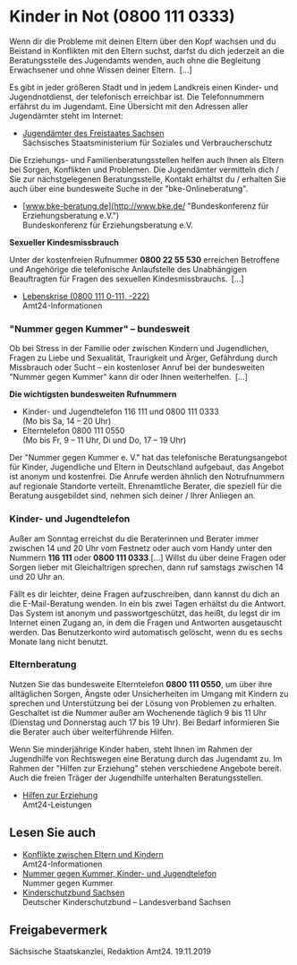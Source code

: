 # Kinder in Not (0800 111 0333)

Wenn dir die Probleme mit deinen Eltern über den Kopf wachsen und du Beistand in Konflikten mit den Eltern suchst, darfst du dich jederzeit an die Beratungsstelle des Jugendamts wenden, auch ohne die Begleitung Erwachsener und ohne Wissen deiner Eltern. [...]

Es gibt in jeder größeren Stadt und in jedem Landkreis einen Kinder- und Jugendnotdienst, der telefonisch erreichbar ist. Die Telefonnummern erfährst du im Jugendamt. Eine Übersicht mit den Adressen aller Jugendämter steht im Internet:

* [Jugendämter des Freistaates Sachsen](https://www.landesjugendamt.sachsen.de/11324.html "Jugendämter in Sachsen (SMS)")  
  Sächsisches Staatsministerium für Soziales und Verbraucherschutz

Die Erziehungs- und Familienberatungsstellen helfen auch Ihnen als Eltern bei Sorgen, Konflikten und Problemen. Die Jugendämter vermitteln dich / Sie zur nächstgelegenen Beratungsstelle, Kontakt erhältst du / erhalten Sie auch über eine bundesweite Suche in der "bke-Onlineberatung".

* [www.bke-beratung.de](http://www.bke.de/ "Bundeskonferenz für Erziehungsberatung e.V.")  
  Bundeskonferenz für Erziehungsberatung e.V.

**Sexueller Kindesmissbrauch**

Unter der kostenfreien Rufnummer **0800 22 55 530** erreichen Betroffene und Angehörige die telefonische Anlaufstelle des Unabhängigen Beauftragten für Fragen des sexuellen Kindesmissbrauchs. [...]

* [Lebenskrise (0800 111 0-111, -222)](https://amt24dev.sachsen.de/zufi/lebenslagen/5000385 "Lebenskrise (0800 111 0-111, -222)")  
   Amt24-Informationen

### "Nummer gegen Kummer" – bundesweit

Ob bei Stress in der Familie oder zwischen Kindern und Jugendlichen, Fragen zu Liebe und Sexualität, Traurigkeit und Ärger, Gefährdung durch Missbrauch oder Sucht – ein kostenloser Anruf bei der bundesweiten "Nummer gegen Kummer" kann dir oder Ihnen weiterhelfen. [...]

**Die wichtigsten bundesweiten Rufnummern**

* Kinder- und Jugendtelefon 116 111 und 0800 111 0333  
   (Mo bis Sa, 14 – 20 Uhr)
* Elterntelefon 0800 111 0550  
    (Mo bis Fr, 9 – 11 Uhr, Di und Do, 17 – 19 Uhr)

Der "Nummer gegen Kummer e. V." hat das telefonische Beratungsangebot für Kinder, Jugendliche und Eltern in Deutschland aufgebaut, das Angebot ist anonym und kostenfrei. Die Anrufe werden ähnlich den Notrufnummern auf regionale Standorte verteilt. Ehrenamtliche Berater, die speziell für die Beratung ausgebildet sind, nehmen sich deiner / Ihrer Anliegen an.

### Kinder- und Jugendtelefon

Außer am Sonntag erreichst du die Beraterinnen und Berater immer zwischen 14 und 20 Uhr vom Festnetz oder auch vom Handy unter den Nummern **116 111** oder **0800 111 0333**.[...] Willst du über deine Fragen oder Sorgen lieber mit Gleichaltrigen sprechen, dann ruf samstags zwischen 14 und 20 Uhr an.

Fällt es dir leichter, deine Fragen aufzuschreiben, dann kannst du dich an die E-Mail-Beratung wenden. In ein bis zwei Tagen erhältst du die Antwort. Das System ist anonym und passwortgeschützt, das heißt, du legst dir im Internet einen Zugang an, in dem die Fragen und Antworten ausgetauscht werden. Das Benutzerkonto wird automatisch gelöscht, wenn du es sechs Monate lang nicht benutzt.

### Elternberatung

Nutzen Sie das bundesweite Elterntelefon **0800 111 0550**, um über ihre alltäglichen Sorgen, Ängste oder Unsicherheiten im Umgang mit Kindern zu sprechen und Unterstützung bei der Lösung von Problemen zu erhalten. Geschaltet ist die Nummer außer am Wochenende täglich 9 bis 11 Uhr (Dienstag und Donnerstag auch 17 bis 19 Uhr). Bei Bedarf informieren Sie die Berater auch über weiterführende Hilfen.

Wenn Sie minderjährige Kinder haben, steht Ihnen im Rahmen der Jugendhilfe von Rechtswegen eine Beratung durch das Jugendamt zu. Im Rahmen der "Hilfen zur Erziehung" stehen verschiedene Angebote bereit. Auch die freien Träger der Jugendhilfe unterhalten Beratungsstellen.

* [Hilfen zur Erziehung](https://amt24dev.sachsen.de/zufi/leistungen/6000055)  
  Amt24-Leistungen

## Lesen Sie auch

* [Konflikte zwischen Eltern und Kindern](https://amt24dev.sachsen.de/zufi/lebenslagen/5000243)  
  Amt24-Informationen
* [Nummer gegen Kummer, Kinder- und Jugendtelefon](https://www.nummergegenkummer.de/kinder-und-jugendtelefon.html "Nummer gegen Kummer e. V.: Kinder- und Jugendtelefon")  
  Nummer gegen Kummer
* [Kinderschutzbund Sachsen](http://www.kinderschutzbund-sachsen.de/ "Website des Kinderschutzbunds Sachsen")  
  Deutscher Kinderschutzbund – Landesverband Sachsen

## Freigabevermerk

Sächsische Staatskanzlei, Redaktion Amt24. 19.11.2019

